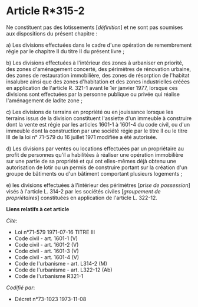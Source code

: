 # Article R*315-2

Ne constituent pas des lotissements [*définition*] et ne sont pas soumises aux dispositions du présent chapitre :

a) Les divisions effectuées dans le cadre d'une opération de remembrement régie par le chapitre II du titre II du présent
livre ;

b) Les divisions effectuées à l'intérieur des zones à urbaniser en priorité, des zones d'aménagement concerté, des périmètres
de rénovation urbaine, des zones de restauration immobilière, des zones de résorption de l'habitat insalubre ainsi que des
zones d'habitation et des zones industrielles créées en application de l'article R. 321-1 avant le 1er janvier 1977, lorsque
ces divisions sont effectuées par la personne publique ou privée qui réalise l'aménagement de ladite zone ;

c) Les divisions de terrains en propriété ou en jouissance lorsque les terrains issus de la division constituent l'assiette
d'un immeuble à construire dont la vente est régie par les articles 1601-1 à 1601-4 du code civil, ou d'un immeuble dont la
construction par une société régie par le titre II ou le titre III de la loi n° 71-579 du 16 juillet 1971 modifiée a été
autorisée.

d) Les divisions par ventes ou locations effectuées par un propriétaire au profit de personnes qu'il a habilitées à réaliser
une opération immobilière sur une partie de sa propriété et qui ont elles-mêmes déjà obtenu une autorisation de lotir ou un
permis de construire portant sur la création d'un groupe de bâtiments ou d'un bâtiment comportant plusieurs logements ;

e) les divisions effectuées à l'intérieur des périmètres [*prise de possession*] visés à l'article L. 314-2 par les sociétés
civiles [*groupement de propriétaires*] constituées en application de l'article L. 322-12.

**Liens relatifs à cet article**

_Cite_:

  - Loi n°71-579 1971-07-16 TITRE III
  - Code civil - art. 1601-1 (V)
  - Code civil - art. 1601-2 (V)
  - Code civil - art. 1601-3 (V)
  - Code civil - art. 1601-4 (V)
  - Code de l'urbanisme - art. L314-2 (M)
  - Code de l'urbanisme - art. L322-12 (Ab)
  - Code de l'urbanisme R321-1

_Codifié par_:

  - Décret n°73-1023 1973-11-08
